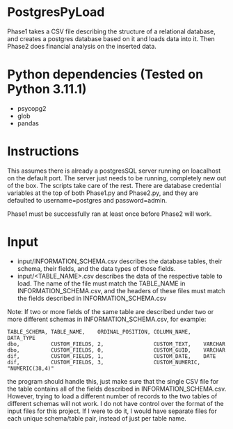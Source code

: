 # PostgresPyLoad
Phase1 takes a CSV file describing the structure of a relational database, and creates a postgres database based on it and loads data into it. Then Phase2 does financial analysis on the inserted data.

# Python dependencies (Tested on Python 3.11.1)
- psycopg2
- glob
- pandas

# Instructions
This assumes there is already a postgresSQL server running on loacalhost on the default port. The server just needs to be running, completely new out of the box. The scripts take care of the rest. There are database credential variables at the top of both Phase1.py and Phase2.py, and they are defaulted to username=postgres and password=admin. 

Phase1 must be successfully ran at least once before Phase2 will work.

# Input
- input/INFORMATION_SCHEMA.csv describes the database tables, their schema, their fields, and the data types of those fields.
- input/<TABLE_NAME>.csv describes the data of the respective table to load. The name of the file must match the TABLE_NAME in INFORMATION_SCHEMA.csv, and the headers of these files must match the fields described in INFORMATION_SCHEMA.csv

Note: If two or more fields of the same table are described under two or more different schemas in INFORMATION_SCHEMA.csv, for example:

```
TABLE_SCHEMA, TABLE_NAME,    ORDINAL_POSITION, COLUMN_NAME,    DATA_TYPE
dbo,          CUSTOM_FIELDS, 2,                CUSTOM_TEXT,    VARCHAR
dbo,          CUSTOM_FIELDS, 0,                CUSTOM_GUID,    VARCHAR
dif,          CUSTOM_FIELDS, 1,                CUSTOM_DATE,    DATE
dif,          CUSTOM_FIELDS, 3,                CUSTOM_NUMERIC, "NUMERIC(38,4)"
```

the program should handle this, just make sure that the single CSV file for the table contains all of the fields described in INFORMATION_SCHEMA.csv. However, trying to load a different number of records to the two tables of different schemas will not work. I do not have control over the format of the input files for this project. If I were to do it, I would have separate files for each unique schema/table pair, instead of just per table name.
